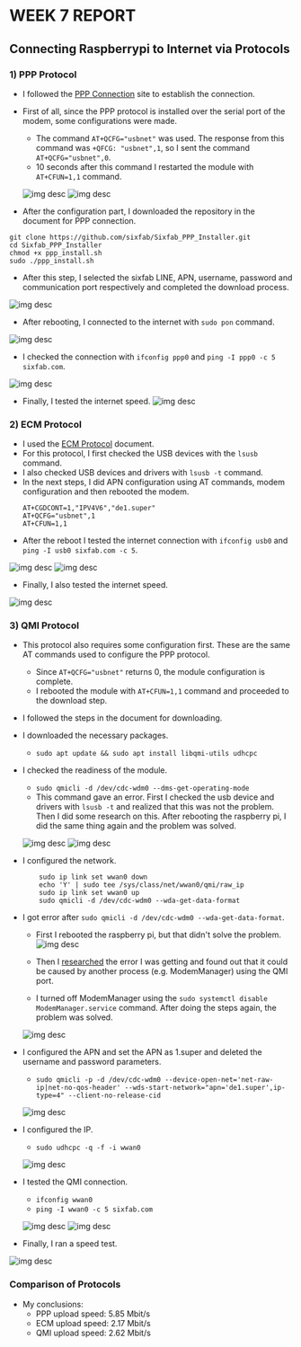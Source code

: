 # WEEK 7 REPORT

## Connecting Raspberrypi to Internet via Protocols

### 1) PPP Protocol 
* I followed the [PPP Connection](https://docs.sixfab.com/page/setting-up-the-ppp-connection-for-sixfab-shield-hat) site to establish the connection.
* First of all, since the PPP protocol is installed over the serial port of the modem, some configurations were made.
    *  The command `AT+QCFG="usbnet"` was used. The response from this command was `+QFCG: "usbnet",1`, so I sent the command `AT+QCFG="usbnet",0`. 
    * 10 seconds after this command I restarted the module with `AT+CFUN=1,1` command.

    ![img desc](./usbnet1.1.png) ![img desc](./usbnet0.png)

* After the configuration part, I downloaded the repository in the document for PPP connection. 
```
git clone https://github.com/sixfab/Sixfab_PPP_Installer.git 
cd Sixfab_PPP_Installer 
chmod +x ppp_install.sh
sudo ./ppp_install.sh
```

* After this step, I selected the sixfab LINE, APN, username, password and communication port respectively and completed the download process.

![img desc](./ppp_installation1.png)

* After rebooting, I connected to the internet with `sudo pon` command.

![img desc](./ppp_on1.png)

* I checked the connection with `ifconfig ppp0` and `ping -I ppp0 -c 5 sixfab.com`.

![img desc](./ppp_ping1.png)

* Finally, I tested the internet speed. 
    ![img desc](./ppp_speed1.png)

### 2) ECM Protocol
* I used the [ECM Protocol](https://docs.sixfab.com/page/cellular-internet-connection-in-ecm-mode) document.
* For this protocol, I first checked the USB devices with the `lsusb` command.
* I also checked USB devices and drivers with `lsusb -t` command.
* In the next steps, I did APN configuration using AT commands, modem configuration and then rebooted the modem.
    ```
    AT+CGDCONT=1,"IPV4V6","de1.super"
    AT+QCFG="usbnet",1
    AT+CFUN=1,1
    ```
* After the reboot I tested the internet connection with `ifconfig usb0` and `ping -I usb0 sixfab.com -c 5`.

![img desc](./ecm_usb0.1.png) ![img desc](./ecm_ping1.png)

* Finally, I also tested the internet speed. 

![img desc](./ecm_speed1.png)

### 3) QMI Protocol

* This protocol also requires some configuration first. These are the same AT commands used to configure the PPP protocol.
    * Since `AT+QCFG="usbnet"` returns 0, the module configuration is complete.
    * I rebooted the module with `AT+CFUN=1,1` command and proceeded to the download step. 
* I followed the steps in the document for downloading.
* I downloaded the necessary packages.
    * `sudo apt update && sudo apt install libqmi-utils udhcpc`
* I checked the readiness of the module.
    * `sudo qmicli -d /dev/cdc-wdm0 --dms-get-operating-mode`
    * This command gave an error. First I checked the usb device and drivers with `lsusb -t` and realized that this was not the problem. Then I did some research on this. After rebooting the raspberry pi, I did the same thing again and the problem was solved.
    
    ![img desc](./qmi_error1.png) ![img desc](./qmı_error1_handle1.png)

* I configured the network.
    
    ```
        sudo ip link set wwan0 down
        echo 'Y' | sudo tee /sys/class/net/wwan0/qmi/raw_ip
        sudo ip link set wwan0 up
        sudo qmicli -d /dev/cdc-wdm0 --wda-get-data-format
    ```

* I got error after `sudo qmicli -d /dev/cdc-wdm0 --wda-get-data-format`.
    * First I rebooted the raspberry pi, but that didn't solve the problem.
    ![img desc](./qmı_error2.1.png)
    
    * Then I [researched](https://bugs.freedesktop.org/show_bug.cgi?id=98450) the error I was getting and found out that it could be caused by another process (e.g. ModemManager) using the QMI port.
    * I turned off ModemManager using the `sudo systemctl disable ModemManager.service` command. After doing the steps again, the problem was solved.
    
    ![img desc](./qmı2_handle1.png)

* I configured the APN and set the APN as 1.super and deleted the username and password parameters. 
    * `sudo qmicli -p -d /dev/cdc-wdm0 --device-open-net='net-raw-ip|net-no-qos-header' --wds-start-network="apn='de1.super',ip-type=4" --client-no-release-cid`

    ![img desc](./qmı_apn1.png)

* I configured the IP. 
    * `sudo udhcpc -q -f -i wwan0`

    ![img desc](./qmı_ip_config1.png)

* I tested the QMI connection.
    * `ifconfig wwan0`
    * `ping -I wwan0 -c 5 sixfab.com`

    ![img desc](./qmı_ifconfig1.png) ![img desc](./qmi_ping1.png)

* Finally, I ran a speed test. 

![img desc](./qmı_speed1.png)

### Comparison of Protocols

* My conclusions:
    * PPP upload speed: 5.85 Mbit/s
    * ECM upload speed: 2.17 Mbit/s
    * QMI upload speed: 2.62 Mbit/s

